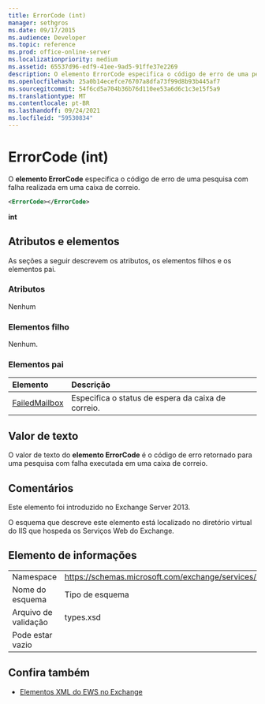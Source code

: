 ```yaml
---
title: ErrorCode (int)
manager: sethgros
ms.date: 09/17/2015
ms.audience: Developer
ms.topic: reference
ms.prod: office-online-server
ms.localizationpriority: medium
ms.assetid: 65537d96-edf9-41ee-9ad5-91ffe37e2269
description: O elemento ErrorCode especifica o código de erro de uma pesquisa com falha realizada em uma caixa de correio.
ms.openlocfilehash: 25a0b14ecefce76707a8dfa73f99d8b93b445af7
ms.sourcegitcommit: 54f6cd5a704b36b76d110ee53a6d6c1c3e15f5a9
ms.translationtype: MT
ms.contentlocale: pt-BR
ms.lasthandoff: 09/24/2021
ms.locfileid: "59530834"
---
```

# <a name="errorcode-int"></a>ErrorCode (int)

O **elemento ErrorCode** especifica o código de erro de uma pesquisa com falha realizada em uma caixa de correio. 
  
```XML
<ErrorCode></ErrorCode>
```

 **int**
## <a name="attributes-and-elements"></a>Atributos e elementos

As seções a seguir descrevem os atributos, os elementos filhos e os elementos pai.
  
### <a name="attributes"></a>Atributos

Nenhum
  
### <a name="child-elements"></a>Elementos filho

Nenhum.
  
### <a name="parent-elements"></a>Elementos pai

|**Elemento**|**Descrição**|
|:-----|:-----|
|[FailedMailbox](failedmailbox.md) <br/> |Especifica o status de espera da caixa de correio.  <br/> |
   
## <a name="text-value"></a>Valor de texto

O valor de texto do **elemento ErrorCode** é o código de erro retornado para uma pesquisa com falha executada em uma caixa de correio. 
  
## <a name="remarks"></a>Comentários

Este elemento foi introduzido no Exchange Server 2013.
  
O esquema que descreve este elemento está localizado no diretório virtual do IIS que hospeda os Serviços Web do Exchange.
  
## <a name="element-information"></a>Elemento de informações

|||
|:-----|:-----|
|Namespace  <br/> |https://schemas.microsoft.com/exchange/services/2006/types  <br/> |
|Nome do esquema  <br/> |Tipo de esquema  <br/> |
|Arquivo de validação  <br/> |types.xsd  <br/> |
|Pode estar vazio  <br/> ||
   
## <a name="see-also"></a>Confira também



- [Elementos XML do EWS no Exchange](ews-xml-elements-in-exchange.md)

